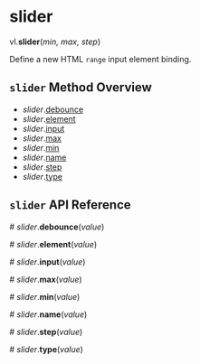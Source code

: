 # slider

vl.<b>slider</b>(<em>min, max, step</em>)

Define a new HTML <code>range</code> input element binding.

## <code>slider</code> Method Overview

* <em>slider</em>.<a href="#debounce">debounce</a>
* <em>slider</em>.<a href="#element">element</a>
* <em>slider</em>.<a href="#input">input</a>
* <em>slider</em>.<a href="#max">max</a>
* <em>slider</em>.<a href="#min">min</a>
* <em>slider</em>.<a href="#name">name</a>
* <em>slider</em>.<a href="#step">step</a>
* <em>slider</em>.<a href="#type">type</a>

## <code>slider</code> API Reference

<a name="debounce">#</a>
<em>slider</em>.<b>debounce</b>(<em>value</em>)

<a name="element">#</a>
<em>slider</em>.<b>element</b>(<em>value</em>)

<a name="input">#</a>
<em>slider</em>.<b>input</b>(<em>value</em>)

<a name="max">#</a>
<em>slider</em>.<b>max</b>(<em>value</em>)

<a name="min">#</a>
<em>slider</em>.<b>min</b>(<em>value</em>)

<a name="name">#</a>
<em>slider</em>.<b>name</b>(<em>value</em>)

<a name="step">#</a>
<em>slider</em>.<b>step</b>(<em>value</em>)

<a name="type">#</a>
<em>slider</em>.<b>type</b>(<em>value</em>)

